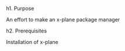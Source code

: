 h1. Purpose

An effort to make an x-plane package manager


h2. Prerequisites

Installation of x-plane

